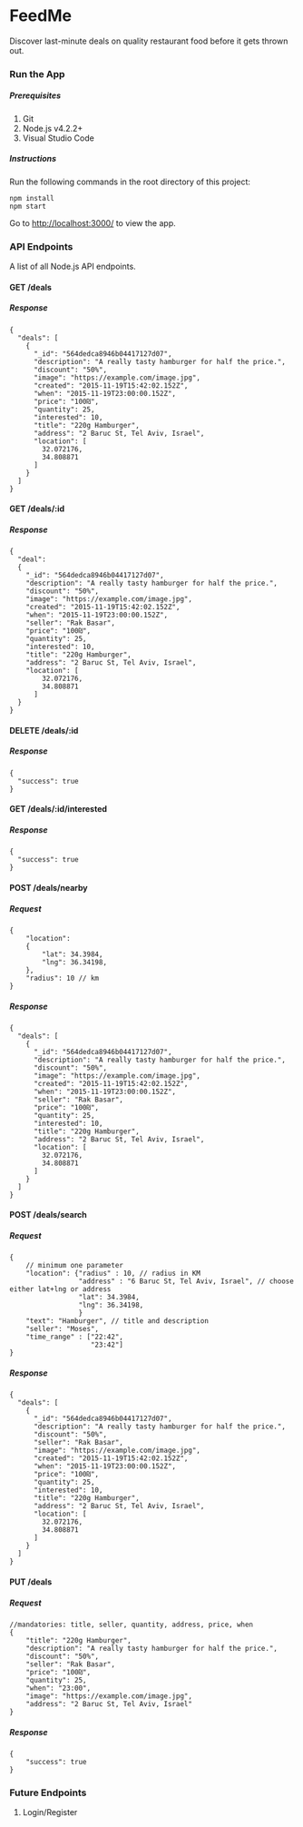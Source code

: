 # FeedMe
Discover last-minute deals on quality restaurant food before it gets thrown out.

### Run the App

##### Prerequisites

1. Git
2. Node.js v4.2.2+
3. Visual Studio Code

##### Instructions

Run the following commands in the root directory of this project:

```
npm install
npm start
```

Go to <a href="http://localhost:3000/" target="_blank">http://localhost:3000/</a> to view the app.

### API Endpoints

A list of all Node.js API endpoints.

#### GET /deals

##### Response

```
{
  "deals": [
    {
      "_id": "564dedca8946b04417127d07",
      "description": "A really tasty hamburger for half the price.",
      "discount": "50%",
      "image": "https://example.com/image.jpg",
      "created": "2015-11-19T15:42:02.152Z",
      "when": "2015-11-19T23:00:00.152Z",
      "price": "100₪",
      "quantity": 25,
      "interested": 10,
      "title": "220g Hamburger",
      "address": "2 Baruc St, Tel Aviv, Israel",
      "location": [
        32.072176,
        34.808871
      ]
    }
  ]
}
```

#### GET /deals/:id

##### Response

```
{
  "deal": 
  {
    "_id": "564dedca8946b04417127d07",
    "description": "A really tasty hamburger for half the price.",
    "discount": "50%",
    "image": "https://example.com/image.jpg",
    "created": "2015-11-19T15:42:02.152Z",
    "when": "2015-11-19T23:00:00.152Z",
    "seller": "Rak Basar",
    "price": "100₪",
    "quantity": 25,
    "interested": 10,
    "title": "220g Hamburger",
    "address": "2 Baruc St, Tel Aviv, Israel",
    "location": [
        32.072176,
        34.808871
      ]
  }
}
```


#### DELETE /deals/:id

##### Response

```
{
  "success": true
}
```

#### GET /deals/:id/interested

##### Response

```
{
  "success": true
}
```

#### POST /deals/nearby

##### Request

```
{
    "location":
    {
        "lat": 34.3984,
        "lng": 36.34198,
    },
    "radius": 10 // km
}
```

##### Response

```
{
  "deals": [
    {
      "_id": "564dedca8946b04417127d07",
      "description": "A really tasty hamburger for half the price.",
      "discount": "50%",
      "image": "https://example.com/image.jpg",
      "created": "2015-11-19T15:42:02.152Z",
      "when": "2015-11-19T23:00:00.152Z",
      "seller": "Rak Basar",
      "price": "100₪",
      "quantity": 25,
      "interested": 10,
      "title": "220g Hamburger",
      "address": "2 Baruc St, Tel Aviv, Israel",
      "location": [
        32.072176,
        34.808871
      ]
    }
  ]
}
```


#### POST /deals/search

##### Request

```
{
    // minimum one parameter
    "location": {"radius" : 10, // radius in KM
                 "address" : "6 Baruc St, Tel Aviv, Israel", // choose either lat+lng or address
                 "lat": 34.3984,
                 "lng": 36.34198,         
                 }
    "text": "Hamburger", // title and description
    "seller": "Moses",
    "time_range" : ["22:42",
                    "23:42"]
}
```

##### Response

```
{
  "deals": [
    {
      "_id": "564dedca8946b04417127d07",
      "description": "A really tasty hamburger for half the price.",
      "discount": "50%",
      "seller": "Rak Basar",
      "image": "https://example.com/image.jpg",
      "created": "2015-11-19T15:42:02.152Z",
      "when": "2015-11-19T23:00:00.152Z",
      "price": "100₪",
      "quantity": 25,
      "interested": 10,
      "title": "220g Hamburger",
      "address": "2 Baruc St, Tel Aviv, Israel",
      "location": [
        32.072176,
        34.808871
      ]
    }
  ]
}
```

#### PUT /deals

##### Request

```
//mandatories: title, seller, quantity, address, price, when
{
    "title": "220g Hamburger",
    "description": "A really tasty hamburger for half the price.",
    "discount": "50%",
    "seller": "Rak Basar", 
    "price": "100₪", 
    "quantity": 25,
    "when": "23:00",
    "image": "https://example.com/image.jpg",
    "address": "2 Baruc St, Tel Aviv, Israel" 
}
```

##### Response

```
{
    "success": true
}
```

### Future Endpoints

1. Login/Register
